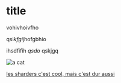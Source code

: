 # title

vohivhoivfho

qsi*kfgi*jhofgbhio


ihsdfifih *qsdo* qskjgq

![a cat](http://placekitten.com/200/300)

[les sharders c'est cool, mais c'est dur aussi](shaders.md)